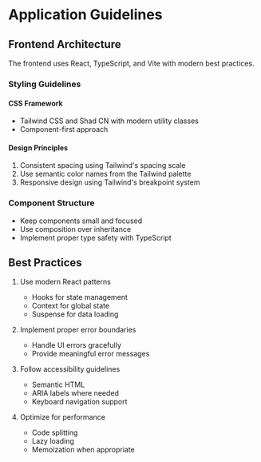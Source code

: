# Application Guidelines

## Frontend Architecture

The frontend uses React, TypeScript, and Vite with modern best practices.

### Styling Guidelines

#### CSS Framework
- Tailwind CSS and Shad CN with modern utility classes
- Component-first approach

#### Design Principles
1. Consistent spacing using Tailwind's spacing scale
2. Use semantic color names from the Tailwind palette
3. Responsive design using Tailwind's breakpoint system

### Component Structure
- Keep components small and focused
- Use composition over inheritance
- Implement proper type safety with TypeScript

## Best Practices

1. Use modern React patterns
   - Hooks for state management
   - Context for global state
   - Suspense for data loading

2. Implement proper error boundaries
   - Handle UI errors gracefully
   - Provide meaningful error messages

3. Follow accessibility guidelines
   - Semantic HTML
   - ARIA labels where needed
   - Keyboard navigation support

4. Optimize for performance
   - Code splitting
   - Lazy loading
   - Memoization when appropriate